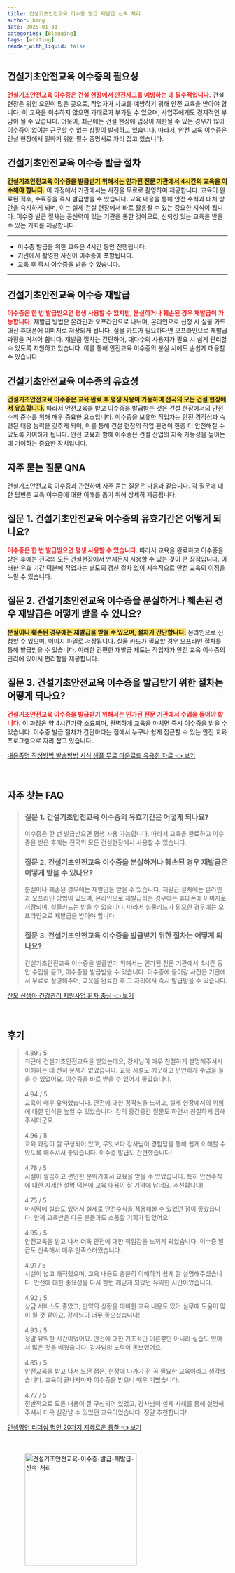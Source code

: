 ```yaml
---
title: 건설기초안전교육 이수증 발급 재발급 신속 처리
author: bing
date: 2025-01-31
categories: [Blogging]
tags: [writing]
render_with_liquid: false
---
```



<h2 id='건설기초안전교육_이수증의_필요성'>건설기초안전교육 이수증의 필요성</h2>

<p><b><span style="color: #ee2323;">건설기초안전교육 이수증은 건설 현장에서 안전사고를 예방하는 데 필수적입니다.</span></b> 건설 현장은 위험 요인이 많은 곳으로, 작업자가 사고를 예방하기 위해 안전 교육을 받아야 합니다. 이 교육을 이수하지 않으면 과태료가 부과될 수 있으며, 사업주에게도 경제적인 부담이 될 수 있습니다. 더욱이, 최근에는 건설 현장에 입장이 제한될 수 있는 경우가 많아 이수증이 없이는 근무할 수 없는 상황이 발생하고 있습니다. 따라서, 안전 교육 이수증은 건설 현장에서 일하기 위한 필수 증명서로 자리 잡고 있습니다.</p>

<h2 id='건설기초안전교육_이수증_발급_절차'>건설기초안전교육 이수증 발급 절차</h2>

<p><b><span style="background-color: #ffe066;">건설기초안전교육 이수증을 발급받기 위해서는 인가된 전문 기관에서 4시간의 교육을 이수해야 합니다.</span></b> 이 과정에서 기관에서는 사진을 무료로 촬영하여 제공합니다. 교육이 완료된 직후, 수료증을 즉시 발급받을 수 있습니다. 교육 내용을 통해 안전 수칙과 대처 방안을 숙지하게 되며, 이는 실제 건설 현장에서 바로 활용될 수 있는 중요한 지식이 됩니다. 이수증 발급 절차는 공신력이 있는 기관을 통한 것이므로, 신뢰성 있는 교육을 받을 수 있는 기회를 제공합니다.</p>

<hr />

<ul>
    <li>이수증 발급을 위한 교육은 4시간 동안 진행됩니다.</li>
    <li>기관에서 촬영한 사진이 이수증에 포함됩니다.</li>
    <li>교육 후 즉시 이수증을 받을 수 있습니다.</li>
</ul>

<hr />

<h2 id='건설기초안전교육_이수증_재발급'>건설기초안전교육 이수증 재발급</h2>

<p><b><span style="color: #ee2323;">이수증은 한 번 발급받으면 평생 사용할 수 있지만, 분실하거나 훼손된 경우 재발급이 가능합니다.</span></b> 재발급 방법은 온라인과 오프라인으로 나뉘며, 온라인으로 신청 시 실물 카드 대신 휴대폰에 이미지로 저장되게 됩니다. 실물 카드가 필요하다면 오프라인으로 재발급 과정을 거쳐야 합니다. 재발급 절차는 간단하며, 대다수의 사용자가 필요 시 쉽게 관리할 수 있도록 지원하고 있습니다. 이를 통해 안전교육 이수증의 분실 시에도 손쉽게 대응할 수 있습니다.</p>

<h2 id='건설기초안전교육_이수증의_유효성'>건설기초안전교육 이수증의 유효성</h2>

<p><b><span style="background-color: #ffe066;">건설기초안전교육 이수증은 교육 완료 후 평생 사용이 가능하여 전국의 모든 건설 현장에서 유효합니다.</span></b> 따라서 안전교육을 받고 이수증을 발급받는 것은 건설 현장에서의 안전수칙 준수를 위해 매우 중요한 요소입니다. 이수증을 보유한 작업자는 안전 경각심과 숙련된 대응 능력을 갖추게 되어, 이를 통해 건설 현장의 작업 환경이 한층 더 안전해질 수 있도록 기여하게 됩니다. 안전 교육과 함께 이수증은 건설 산업의 지속 가능성을 높이는 데 기여하는 중요한 장치입니다.</p>

<h2 id='자주_묻는_질문_QNA'>자주 묻는 질문 QNA</h2>

<p>건설기초안전교육 이수증과 관련하여 자주 묻는 질문은 다음과 같습니다. 각 질문에 대한 답변은 교육 이수증에 대한 이해를 돕기 위해 상세히 제공됩니다.</p>

<h2 id='질문_1_유효기간'>질문 1. 건설기초안전교육 이수증의 유효기간은 어떻게 되나요?</h2>

<p><b><span style="color: #ee2323;">이수증은 한 번 발급받으면 평생 사용할 수 있습니다.</span></b> 따라서 교육을 완료하고 이수증을 받은 후에는 전국의 모든 건설현장에서 언제든지 사용할 수 있는 것이 큰 장점입니다. 이러한 유효 기간 덕분에 작업자는 별도의 갱신 절차 없이 지속적으로 안전 교육의 이점을 누릴 수 있습니다.</p>

<h2 id='질문_2_재발급'>질문 2. 건설기초안전교육 이수증을 분실하거나 훼손된 경우 재발급은 어떻게 받을 수 있나요?</h2>

<p><b><span style="background-color: #ffe066;">분실이나 훼손된 경우에는 재발급을 받을 수 있으며, 절차가 간단합니다.</span></b> 온라인으로 신청할 수 있으며, 이미지 파일로 저장됩니다. 실물 카드가 필요할 경우 오프라인 절차를 통해 발급받을 수 있습니다. 이러한 간편한 재발급 제도는 작업자가 안전 교육 이수증의 관리에 있어서 편리함을 제공합니다.</p>

<h2 id='질문_3_발급절차'>질문 3. 건설기초안전교육 이수증을 발급받기 위한 절차는 어떻게 되나요?</h2>

<p><b><span style="color: #ee2323;">건설기초안전교육 이수증을 발급받기 위해서는 인가된 전문 기관에서 수업을 들어야 합니다.</span></b> 이 과정은 약 4시간가량 소요되며, 완벽하게 교육을 마치면 즉시 이수증을 받을 수 있습니다. 이수증 발급 절차가 간단하다는 점에서 누구나 쉽게 접근할 수 있는 안전 교육 프로그램으로 자리 잡고 있습니다.</p>


<p><a class="click-button" title="내용증명 작성방법 발송방법 서식 샘플 무료 다운로드 유용한 자료" href="https://24nara.github.io/posts/%EB%82%B4%EC%9A%A9%EC%A6%9D%EB%AA%85-%EC%9E%91%EC%84%B1%EB%B0%A9%EB%B2%95-%EB%B0%9C%EC%86%A1%EB%B0%A9%EB%B2%95-%EC%84%9C%EC%8B%9D-%EC%83%98%ED%94%8C-%EB%AC%B4%EB%A3%8C-%EB%8B%A4%EC%9A%B4%EB%A1%9C%EB%93%9C-%EC%9C%A0%EC%9A%A9%ED%95%9C-%EC%9E%90%EB%A3%8C/" rel="dofollow">내용증명 작성방법 발송방법 서식 샘플 무료 다운로드 유용한 자료 👈 보기</a></p><br>
<h2 id='자주_찾는_FAQ'>자주 찾는 FAQ</h2>
<div itemscope="" itemtype="https://schema.org/FAQPage"> 
<blockquote> 
<div itemscope="" itemprop="mainEntity" itemtype="https://schema.org/Question"> 
<h3 itemprop="name">질문 1. 건설기초안전교육 이수증의 유효기간은 어떻게 되나요?</h3> 
<div itemscope="" itemprop="acceptedAnswer" itemtype="https://schema.org/Answer"> 
<span itemprop="text"> 
<p>이수증은 한 번 발급받으면 평생 사용 가능합니다. 따라서 교육을 완료하고 이수증을 받은 후에는 전국의 모든 건설현장에서 사용할 수 있습니다.</p> 
</span> 
</div> 
</div> 

<div itemscope="" itemprop="mainEntity" itemtype="https://schema.org/Question"> 
<h3 itemprop="name">질문 2. 건설기초안전교육 이수증을 분실하거나 훼손된 경우 재발급은 어떻게 받을 수 있나요?</h3> 
<div itemscope="" itemprop="acceptedAnswer" itemtype="https://schema.org/Answer"> 
<span itemprop="text"> 
<p>분실이나 훼손된 경우에는 재발급을 받을 수 있습니다. 재발급 절차에는 온라인과 오프라인 방법이 있으며, 온라인으로 재발급하는 경우에는 휴대폰에 이미지로 저장되며, 실물카드는 받을 수 없습니다. 따라서 실물카드가 필요한 경우에는 오프라인으로 재발급을 받아야 합니다.</p> 
</span> 
</div> 
</div> 

<div itemscope="" itemprop="mainEntity" itemtype="https://schema.org/Question"> 
<h3 itemprop="name">질문 3. 건설기초안전교육 이수증을 발급받기 위한 절차는 어떻게 되나요?</h3> 
<div itemscope="" itemprop="acceptedAnswer" itemtype="https://schema.org/Answer"> 
<span itemprop="text"> 
<p>건설기초안전교육 이수증을 발급받기 위해서는 인가된 전문 기관에서 4시간 동안 수업을 듣고, 이수증을 발급받을 수 있습니다. 이수증에 들어갈 사진은 기관에서 무료로 촬영해주며, 교육을 완료한 후 그 자리에서 즉시 발급받을 수 있습니다.</p> 
</span> 
</div> 
</div> 
</blockquote> 
</div>
<p><a class="click-button" title="산모 신생아 건강관리 지원사업 환자 중심" href="https://24nara.github.io/posts/%EC%82%B0%EB%AA%A8-%EC%8B%A0%EC%83%9D%EC%95%84-%EA%B1%B4%EA%B0%95%EA%B4%80%EB%A6%AC-%EC%A7%80%EC%9B%90%EC%82%AC%EC%97%85-%ED%99%98%EC%9E%90-%EC%A4%91%EC%8B%AC/" rel="dofollow">산모 신생아 건강관리 지원사업 환자 중심 👈 보기</a></p><br>
<h2 id='후기'>후기</h2>
<div itemscope itemtype="https://schema.org/Product">
  <blockquote>
  <div itemprop="review" itemscope itemtype="https://schema.org/Review">
      <div itemprop="reviewRating" itemscope itemtype="https://schema.org/Rating"> <span itemprop="ratingValue">4.89</span> / <span itemprop="bestRating">5</span> </div>
      <span itemprop="reviewBody">최근에 건설기초안전교육을 받았는데요, 강사님이 매우 친절하게 설명해주셔서 이해하는 데 전혀 문제가 없었습니다. 교육 시설도 깨끗하고 편안하게 수업을 들을 수 있었어요. 이수증을 바로 받을 수 있어서 좋았습니다.</span>
  </div>
  <br>
  <div itemprop="review" itemscope itemtype="https://schema.org/Review">
      <div itemprop="reviewRating" itemscope itemtype="https://schema.org/Rating"> <span itemprop="ratingValue">4.94</span> / <span itemprop="bestRating">5</span> </div>
      <span itemprop="reviewBody">교육이 매우 유익했습니다. 안전에 대한 경각심을 느끼고, 실제 현장에서의 위험에 대한 인식을 높일 수 있었습니다. 강의 중간중간 질문도 하면서 친절하게 답해주시더군요.</span>
  </div>
  <br>
  <div itemprop="review" itemscope itemtype="https://schema.org/Review">
      <div itemprop="reviewRating" itemscope itemtype="https://schema.org/Rating"> <span itemprop="ratingValue">4.96</span> / <span itemprop="bestRating">5</span> </div>
      <span itemprop="reviewBody">교육 과정이 잘 구성되어 있고, 무엇보다 강사님이 경험담을 통해 쉽게 이해할 수 있도록 해주셔서 좋았습니다. 이수증 발급도 간편했습니다!</span>
  </div>
  <br>
  <div itemprop="review" itemscope itemtype="https://schema.org/Review">
      <div itemprop="reviewRating" itemscope itemtype="https://schema.org/Rating"> <span itemprop="ratingValue">4.78</span> / <span itemprop="bestRating">5</span> </div>
      <span itemprop="reviewBody">시설이 깔끔하고 편안한 분위기에서 교육을 받을 수 있었습니다. 특히 안전수칙에 대한 자세한 설명 덕분에 교육 내용이 잘 기억에 남네요. 추천합니다!</span>
  </div>
  <br>
  <div itemprop="review" itemscope itemtype="https://schema.org/Review">
      <div itemprop="reviewRating" itemscope itemtype="https://schema.org/Rating"> <span itemprop="ratingValue">4.75</span> / <span itemprop="bestRating">5</span> </div>
      <span itemprop="reviewBody">마지막에 실습도 있어서 실제로 안전수칙을 적용해볼 수 있었던 점이 좋았습니다. 함께 교육받은 다른 분들과도 소통할 기회가 많았어요!</span>
  </div>
  <br>
  <div itemprop="review" itemscope itemtype="https://schema.org/Review">
      <div itemprop="reviewRating" itemscope itemtype="https://schema.org/Rating"> <span itemprop="ratingValue">4.95</span> / <span itemprop="bestRating">5</span> </div>
      <span itemprop="reviewBody">안전교육을 받고 나서 더욱 안전에 대한 책임감을 느끼게 되었습니다. 이수증 발급도 신속해서 매우 만족스러웠습니다.</span>
  </div>
  <br>
  <div itemprop="review" itemscope itemtype="https://schema.org/Review">
      <div itemprop="reviewRating" itemscope itemtype="https://schema.org/Rating"> <span itemprop="ratingValue">4.91</span> / <span itemprop="bestRating">5</span> </div>
      <span itemprop="reviewBody">시설이 넓고 쾌적했으며, 교육 내용도 충분히 이해하기 쉽게 잘 설명해주셨습니다. 안전에 대한 중요성을 다시 한번 깨닫게 되었던 유익한 시간이었습니다.</span>
  </div>
  <br>
  <div itemprop="review" itemscope itemtype="https://schema.org/Review">
      <div itemprop="reviewRating" itemscope itemtype="https://schema.org/Rating"> <span itemprop="ratingValue">4.92</span> / <span itemprop="bestRating">5</span> </div>
      <span itemprop="reviewBody">상담 서비스도 좋았고, 만약의 상황을 대비한 교육 내용도 있어 실무에 도움이 많이 될 것 같아요. 강사님이 너무 좋으셨습니다!</span>
  </div>
  <br>
  <div itemprop="review" itemscope itemtype="https://schema.org/Review">
      <div itemprop="reviewRating" itemscope itemtype="https://schema.org/Rating"> <span itemprop="ratingValue">4.93</span> / <span itemprop="bestRating">5</span> </div>
      <span itemprop="reviewBody">정말 유익한 시간이었어요. 안전에 대한 기초적인 이론뿐만 아니라 실습도 있어서 많은 것을 배웠습니다. 강사님의 노력이 돋보였어요.</span>
  </div>
  <br>
  <div itemprop="review" itemscope itemtype="https://schema.org/Review">
      <div itemprop="reviewRating" itemscope itemtype="https://schema.org/Rating"> <span itemprop="ratingValue">4.85</span> / <span itemprop="bestRating">5</span> </div>
      <span itemprop="reviewBody">안전교육을 받고 나서 느낀 점은, 현장에 나가기 전 꼭 필요한 교육이라고 생각했습니다. 교육이 끝나자마자 이수증을 받으니 매우 기뻤습니다.</span>
  </div>
  <br>
  <div itemprop="review" itemscope itemtype="https://schema.org/Review">
      <div itemprop="reviewRating" itemscope itemtype="https://schema.org/Rating"> <span itemprop="ratingValue">4.77</span> / <span itemprop="bestRating">5</span> </div>
      <span itemprop="reviewBody">전반적으로 모든 내용이 잘 구성되어 있었고, 강사님이 실제 사례를 통해 설명해 주셔서 더욱 실감날 수 있었던 교육이었습니다. 정말 추천합니다!</span>
  </div>
  </blockquote>
</div>
<p><a class="click-button" title="인생명언 리더십 명언 20가지 지혜로운 통찰" href="https://24nara.github.io/posts/%EC%9D%B8%EC%83%9D%EB%AA%85%EC%96%B8-%EB%A6%AC%EB%8D%94%EC%8B%AD-%EB%AA%85%EC%96%B8-20%EA%B0%80%EC%A7%80-%EC%A7%80%ED%98%9C%EB%A1%9C%EC%9A%B4-%ED%86%B5%EC%B0%B0/" rel="dofollow">인생명언 리더십 명언 20가지 지혜로운 통찰 👈 보기</a></p><br>
<figure class="image"><img src="https://24nara.github.io/assets/img/thumbnail/건설기초안전교육-이수증-발급-재발급-신속-처리.webp" alt="건설기초안전교육-이수증-발급-재발급-신속-처리" width="256" height="256"></figure>